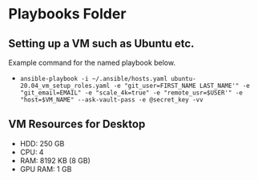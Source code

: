 # Playbooks Folder #

## Setting up a VM such as Ubuntu etc. ##
Example command for the named playbook below.
- `ansible-playbook -i ~/.ansible/hosts.yaml ubuntu-20.04_vm_setup_roles.yaml -e "git_user=FIRST_NAME LAST_NAME'" -e "git_email=EMAIL" -e "scale_4k=true" -e "remote_usr=$USER'" -e "host=$VM_NAME" --ask-vault-pass -e @secret_key -vv`

## VM Resources for Desktop
- HDD: 250 GB
- CPU: 4
- RAM: 8192 KB (8 GB)
- GPU RAM: 1 GB
